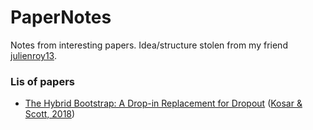 # PaperNotes
Notes from interesting papers. Idea/structure stolen from my friend [julienroy13](https://github.com/julienroy13/Papernotes).

### Lis of papers
* [The Hybrid Bootstrap: A Drop-in Replacement for Dropout](/HybridBootstrap) ([Kosar & Scott, 2018](https://arxiv.org/pdf/1801.07316.pdf))
